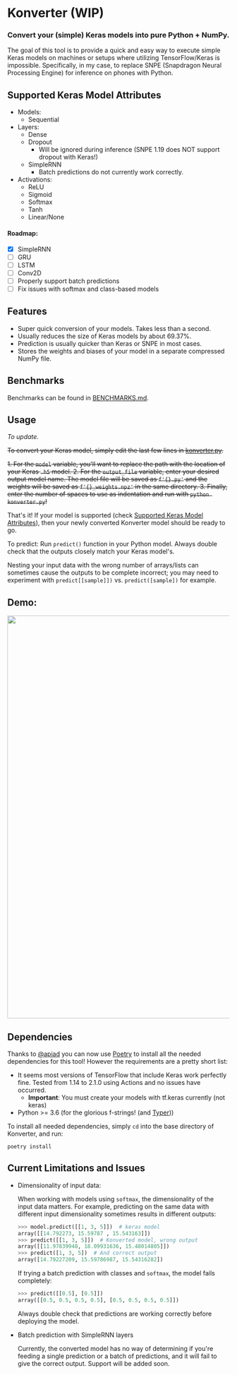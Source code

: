 # Konverter (WIP)
### Convert your (simple) Keras models into pure Python + NumPy.

The goal of this tool is to provide a quick and easy way to execute simple Keras models on machines or setups where utilizing TensorFlow/Keras is impossible. Specifically, in my case, to replace SNPE (Snapdragon Neural Processing Engine) for inference on phones with Python.

## Supported Keras Model Attributes
- Models:
  - Sequential
- Layers:
  - Dense
  - Dropout
    - Will be ignored during inference (SNPE 1.19 does NOT support dropout with Keras!)
  - SimpleRNN
    - Batch predictions do not currently work correctly.
- Activations:
  - ReLU
  - Sigmoid
  - Softmax
  - Tanh
  - Linear/None

#### Roadmap:
- [x] SimpleRNN
- [ ] GRU
- [ ] LSTM
- [ ] Conv2D
- [ ] Properly support batch predictions
- [ ] Fix issues with softmax and class-based models

## Features
- Super quick conversion of your models. Takes less than a second.
- Usually reduces the size of Keras models by about 69.37%.
- Prediction is usually quicker than Keras or SNPE in most cases.
- Stores the weights and biases of your model in a separate compressed NumPy file.

## Benchmarks
Benchmarks can be found in [BENCHMARKS.md](BENCHMARKS.md).

## Usage
*To update.*

~~To convert your Keras model, simply edit the last few lines in [konverter.py](konverter.py#L175).~~

~~1. For the `model` variable, you'll want to replace the path with the location of your Keras `.h5` model.
2. For the `output_file` variable, enter your desired output model name. The model file will be saved as `f'{}.py'` and the weights will be saved as `f'{}_weights.npz'` in the same directory.
3. Finally, enter the number of spaces to use as indentation and run with `python konverter.py`!~~

That's it! If your model is supported (check [Supported Keras Model Attributes](#Supported-Keras-Model-Attributes)), then your newly converted Konverter model should be ready to go.

To predict: Run `predict()` function in your Python model. Always double check that the outputs closely match your Keras model's.

Nesting your input data with the wrong number of arrays/lists can sometimes cause the outputs to be complete incorrect; you may need to experiment with `predict[[sample]])` vs. `predict([sample])` for example.

## Demo:
<img src="repo_files/.media/konverter.gif?raw=true" width="913">


## Dependencies
Thanks to [@apiad](https://github.com/apiad) you can now use [Poetry](https://github.com/python-poetry/poetry) to install all the needed dependencies for this tool! However the requirements are a pretty short list:
- It seems most versions of TensorFlow that include Keras work perfectly fine. Tested from 1.14 to 2.1.0 using Actions and no issues have occurred.
  - **Important**: You must create your models with tf.keras currently (not keras)
- Python >= 3.6 (for the glorious f-strings! (and [Typer](https://github.com/tiangolo/typer/issues)))

To install all needed dependencies, simply `cd` into the base directory of Konverter, and run:

```
poetry install
```

## Current Limitations and Issues
- Dimensionality of input data:

  When working with models using `softmax`, the dimensionality of the input data matters. For example, predicting on the same data with different input dimensionality sometimes results in different outputs:
  ```python
  >>> model.predict([[1, 3, 5]])  # keras model
  array([[14.792273, 15.59787 , 15.543163]])
  >>> predict([[1, 3, 5]])  # Konverted model, wrong output
  array([[11.97839948, 18.09931636, 15.48014805]])
  >>> predict([1, 3, 5])  # And correct output
  array([14.79227209, 15.59786987, 15.54316282])
  ```

  If trying a batch prediction with classes and `softmax`, the model fails completely:
  ```python
  >>> predict([[0.5], [0.5]])
  array([[0.5, 0.5, 0.5, 0.5], [0.5, 0.5, 0.5, 0.5]])
  ```

  Always double check that predictions are working correctly before deploying the model.
- Batch prediction with SimpleRNN layers

  Currently, the converted model has no way of determining if you're feeding a single prediction or a batch of predictions, and it will fail to give the correct output. Support will be added soon.
